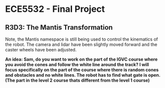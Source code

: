 # ECE5532 - Final Project 

## R3D3: The Mantis Transformation

Note, the Mantis namespace is still being used to control the kinematics of the robot. The camera and lidar have been slightly moved forward and the caster wheels have been adjusted. 

**An idea: Sam, do you want to work on the part of the IGVC course where you avoid the cones and follow the white line around the track? I will focus specifically on the part of the course where there is random cones and obstacles and no white lines. The robot has to find what gate is open. (The part in the level 2 course thats different from the level 1 course)**
